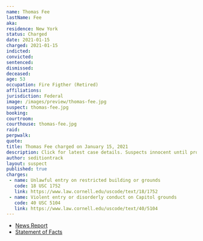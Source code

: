 ```yaml
---
name: Thomas Fee
lastName: Fee
aka:
residence: New York
status: Charged
date: 2021-01-15
charged: 2021-01-15
indicted:
convicted: 
sentenced: 
dismissed: 
deceased:
age: 53
occupation: Fire Figther (Retired)
affiliations:
jurisdiction: Federal
image: /images/preview/thomas-fee.jpg
suspect: thomas-fee.jpg
booking:
courtroom:
courthouse: thomas-fee.jpg
raid:
perpwalk:
quote:
title: Thomas Fee charged on January 15, 2021
description: Click for latest case details. Suspects innocent until proven guilty.
author: seditiontrack
layout: suspect
published: true
charges:
 - name: Unlawful entry on restricted building or grounds
   code: 18 USC 1752
   link: https://www.law.cornell.edu/uscode/text/18/1752
 - name: Violent entry or disorderly conduct on Capitol grounds
   code: 40 USC 5104
   link: https://www.law.cornell.edu/uscode/text/40/5104
---
```

- [News Report](https://nypost.com/2021/01/23/retired-fdny-member-arrested-for-role-in-capitol-riot/)
- [Statement of Facts](https://www.justice.gov/usao-dc/case-multi-defendant/file/1371381/download)
